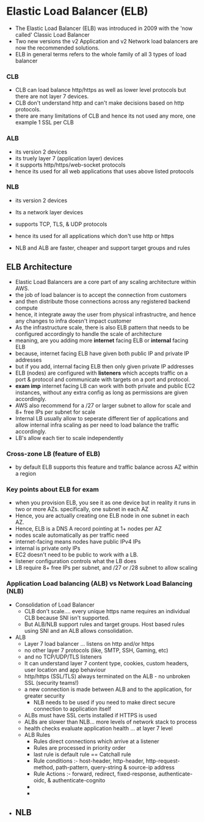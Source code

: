 # Elastic Load Balancer (ELB)
- The Elastic Load Balancer (ELB) was introduced in 2009 with the 'now called' Classic Load Balancer
- Two new versions the v2 Application and v2 Network load balancers are now the recommended solutions.
- ELB in general terms refers to the whole family of all 3 types of load balancer

### CLB
- CLB can load balance http/https as well as lower level protocols but there are not layer 7 devices.
- CLB don't understand http and can't make decisions based on http protocols.
- there are many limitations of CLB and hence its not used any more, one example 1 SSL per CLB

### ALB
- its version 2 devices
- its truely layer 7 (application layer) devices
- it supports http/https/web-socket protocols
- hence its used for all web applications that uses above listed protocols

### NLB
- its version 2 devices
- Its a network layer devices
- supports TCP, TLS, & UDP protocols
- hence its used for all applications which don't use http or https

- NLB and ALB are faster, cheaper and support target groups and rules

## ELB Architecture
- Elastic Load Balancers are a core part of any scaling architecture within AWS.
- the job of load balancer is to accept the connection from customers
- and then distribute those connections across any registered backend compute
- hence, it integrate away the user from physical infrastructre, and hence any changes to infra doesn't impact customer
- As the infrastructure scale, there is also ELB pattern that needs to be configured accordingly to handle the scale of architecture
- meaning, are you adding more **internet** facing ELB or **internal** facing ELB
- because, internet facing ELB have given both public IP and private IP addresses
- but if you add, internal facing ELB then only given private IP addresses
- ELB (nodes) are configured with **listeners** which accepts traffic on a port & protocol and communicate with targets on a port and protocol.
- **exam imp** internet facing LB can work with both private and public EC2 instances, without any extra config as long as permissions are given accordingly.
- AWS also recommend for a /27 or larger subnet to allow for scale and 8+ free IPs per subnet for scale
- Internal LB usually allow to seperate different tier of applications and allow internal infra scaling as per need to load balance the traffic accordingly.
- LB's allow each tier to scale independently

### Cross-zone LB (feature of ELB)
- by default ELB supports this feature and traffic balance across AZ within a region

### Key points about ELB for exam
- when you provision ELB, you see it as one device but in reality it runs in two or more AZs. specifically, one subnet in each AZ
- Hence, you  are actually creating one ELB node in one subnet in each AZ.
- Hence, ELB is a DNS A record pointing at 1+ nodes per AZ
- nodes scale automatically as per traffic need
- internet-facing means nodes have public IPv4 IPs
- internal is private only IPs
- EC2 doesn't need to be public to work with a LB.
- listener configuration controls what the LB does
- LB require 8+ free IPs per subnet, and /27 or /28 subnet to allow scaling

### Application Load balancing (ALB) vs Network Load Balancing (NLB)
- Consolidation of Load Balancer
  - CLB don't scale.... every unique https name requires an individual CLB because SNI isn't supported.
  - But ALB/NLB support rules and target groups. Host based rules using SNI and an ALB allows consolidation.
- ALB
  - Layer 7 load balancer ... listens on http and/or https
  - no other layer 7 protocols (like, SMTP, SSH, Gaming, etc)
  - and no TCP/UDP/TLS listeners
  - It can understand layer 7 content type, cookies, custom headers, user location and app behaviour
  - http/https (SSL/TLS) always terminated on the ALB - no unbroken SSL (security teams!)
  - a new connection is made between ALB and to the application, for greater security
    - NLB needs to be used if you need to make direct secure connection to application itself
  - ALBs must have SSL certs installed if HTTPS is used
  - ALBs are slower than NLB... more levels of network stack to process
  - health checks evaluate application health ... at layer 7 level
  - ALB Rules
    - Rules direct connections which arrive at a listener
    - Rules are processed in priority order
    - last rule is default rule == Catchall rule
    - Rule conditions :- host-header, http-header, http-request-method, path-pattern, query-string & source-ip address
    - Rule Actions :- forward, redirect, fixed-response, authenticate-oidc, & authenticate-cognito
    -  
    - 
- NLB
  - 










